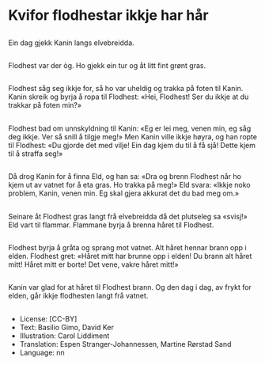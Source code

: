 # Kvifor flodhestar ikkje har hår

##
Ein dag gjekk Kanin langs elvebreidda.

##
Flodhest var der òg. Ho gjekk ein tur og åt litt fint grønt gras.

##
Flodhest såg seg ikkje for, så ho var uheldig og trakka på foten til Kanin. Kanin skreik og byrja å ropa til Flodhest: «Hei, Flodhest! Ser du ikkje at du trakkar på foten min?»

##
Flodhest bad om unnskyldning til Kanin: «Eg er lei meg, venen min, eg såg deg ikkje. Ver så snill å tilgje meg!» Men Kanin ville ikkje høyra, og han ropte til Flodhest: «Du gjorde det med vilje! Ein dag kjem du til å få sjå! Dette kjem til å straffa seg!»

##
Då drog Kanin for å finna Eld, og han sa: «Dra og brenn Flodhest når ho kjem ut av vatnet for å eta gras. Ho trakka på meg!» Eld svara: «Ikkje noko problem, Kanin, venen min. Eg skal gjera akkurat det du bad meg om.»

##
Seinare åt Flodhest gras langt frå elvebreidda då det plutseleg sa «svisj!» Eld vart til flammar. Flammane byrja å brenna håret til Flodhest.

##
Flodhest byrja å gråta og sprang mot vatnet. Alt håret hennar brann opp i elden. Flodhest gret: «Håret mitt har brunne opp i elden! Du brann alt håret mitt! Håret mitt er borte! Det vene, vakre håret mitt!»

##
Kanin var glad for at håret til Flodhest brann. Og den dag i dag, av frykt for elden, går ikkje flodhesten langt frå vatnet.

##
* License: [CC-BY]
* Text: Basilio Gimo, David Ker
* Illustration: Carol Liddiment
* Translation: Espen Stranger-Johannessen, Martine Rørstad Sand
* Language: nn
